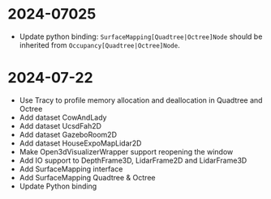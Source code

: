 # 2024-07025

- Update python binding: `SurfaceMapping[Quadtree|Octree]Node` should be inherited
  from `Occupancy[Quadtree|Octree]Node`.

# 2024-07-22

- Use Tracy to profile memory allocation and deallocation in Quadtree and Octree
- Add dataset CowAndLady
- Add dataset UcsdFah2D
- Add dataset GazeboRoom2D
- Add dataset HouseExpoMapLidar2D
- Make Open3dVisualizerWrapper support reopening the window
- Add IO support to DepthFrame3D, LidarFrame2D and LidarFrame3D
- Add SurfaceMapping interface
- Add SurfaceMapping Quadtree & Octree
- Update Python binding
